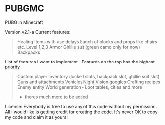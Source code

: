 # PUBGMC
PUBG in Minecraft

Version v2.1-a
Current features:
> Healing Items with use delays
> Bunch of blocks and props like chairs etc.
> Level 1,2,3 Armor
> Ghillie suit (green camo only for now)
> Backpacks

List of features I want to implement - Features on the top has the highest priority
> Custom player inventory (locked slots, backpack slot, ghillie suit slot)
> Guns and attachments
> Vehicles
> Night Vision googles
> Crafting recipes
> Enemy entity
> World generation - Loot tables, cities and more
> * theres much more to be added

License:
Everybody is free to use any of this code without my permission. 
All I would like is getting credit for creating the code.
It's never OK to copy my code and claim it as yours!
